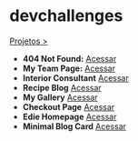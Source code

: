 # devchallenges
 [Projetos >](https://josimarmg.github.io/devchallenges/)

 - **404 Not Found:** [Acessar](https://josimarmg.github.io/devchallenges/page-404-not-found/index.html)
 - **My Team Page:** [Acessar](https://josimarmg.github.io/devchallenges/my-team-page-master/index.html)
 - **Interior Consultant** [Acessar](https://josimarmg.github.io/devchallenges/interior-consultant-master/index.html)
 - **Recipe Blog** [Acessar](https://josimarmg.github.io/devchallenges/recipe-blog/index.html)
 - **My Gallery** [Acessar](https://josimarmg.github.io/devchallenges/my-gallery/index.html)
 - **Checkout Page** [Acessar](https://josimarmg.github.io/devchallenges/checkout-page-master/index.html)
 - **Edie Homepage** [Acessar](https://josimarmg.github.io/devchallenges/edie-homepage/index.html)
 - **Minimal Blog Card** [Acessar](https://josimarmg.github.io/devchallenges/mini-blog-card/index.html)
